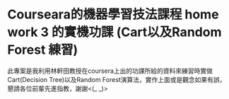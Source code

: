 # Courseara的機器學習技法課程 home work 3 的實機功課 (Cart以及Random Forest 練習)


此專案是我利用林軒田教授在coursera上出的功課所給的資料來練習時實做Cart(Decision Tree)以及Random Forest演算法，實作上面或是觀念如果有誤，懇請各位前輩先進指教，謝謝<(_ _)>


